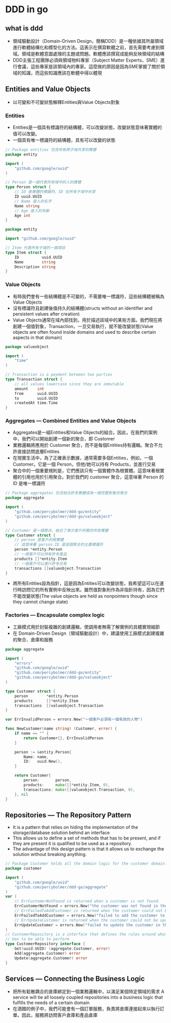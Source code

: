 # DDD in go

## what is ddd 
- 領域驅動設計（Domain-Driven Design，簡稱DDD）是一種依據其所屬領域進行軟體結構化和模型化的方法。這表示在撰寫軟體之前，首先需要考慮到領域。領域是軟體意圖處理的主題或問題。軟體應該撰寫成能夠反映領域的結構
- DDD主張工程團隊必須與領域物料專家（Subject Matter Experts，SME）進行會議，這些專家是該領域內的專家。這麼做的原因是因為SME掌握了關於領域的知識，而這些知識應該在軟體中得以體現

## Entities and Value Objects
- 以可變和不可變狀態解釋Entities與Value Objects對象

### Entities
- Entities是一個具有標識符的結構體，可以改變狀態，改變狀態意味著實體的值可以改變。
- 一個具有唯一標識符的結構體，具有可以改變的狀態

```go
// Package entities 包含所有跨子域共享的實體
package entity

import (
	"github.com/google/uuid"
)

// Person 是一個代表所有域中的人的實體
type Person struct {
	// ID 是實體的標識符，ID 在所有子域中共享
	ID uuid.UUID
	// Name 是人的名字
	Name string
	// Age 是人的年齡
	Age int
}
```
```go
package entity

import "github.com/google/uuid"

// Item 代表所有子域的一個項目
type Item struct {
	ID          uuid.UUID 
	Name        string    
	Description string    
}

```

### Value Objects
- 有時我們會有一些結構體是不可變的，不需要唯一標識符，這些結構體被稱為Value Objects
- 沒有標識符且創建後值持久的結構體(structs without an identifier and persistent values after creation)
- Value Objects通常在域內部找到，用於描述該域中的某些方面。我們現在將創建一個值對象，Transaction，一旦交易執行，就不能改變狀態(Value objects are often found inside domains and used to describe certain aspects in that domain)

```go
package valueobject

import (
	"time"
)

// Transaction is a payment between two parties
type Transaction struct {
	// all values lowercase since they are immutable
	amount    int
	from      uuid.UUID
	to        uuid.UUID
	createdAt time.Time
}
```

### Aggregates — Combined Entities and Value Objects
- Aggregates是一組Entities和Value Objects的組合。因此，在我們的案例中，我們可以開始創建一個新的聚合，即 Customer
- 業務邏輯將應用於 Customer 聚合，而不是每個Entities持有邏輯。聚合不允許直接訪問底層Entities
- 在現實生活中，為了正確表示數據，通常需要多個Entities，例如，一個 Customer。它是一個 Person，但他/她可以持有 Products，並進行交易
- 聚合中的一個重要規則是，它們應該只有一個實體作為根實體。這意味著根實體的引用也用於引用聚合。對於我們的 customer 聚合，這意味著 Person 的 ID 是唯一標識符

```go
// Package aggregates 包含結合許多實體成為一個完整對象的聚合
package aggregate

import (
	"github.com/percybolmer/ddd-go/entity"
	"github.com/percybolmer/ddd-go/valueobject"
)

// Customer 是一個聚合，結合了表示客戶所需的所有實體
type Customer struct {
	// person 是客戶的根實體
	// 這意味著 person.ID 是這個聚合的主要標識符
	person *entity.Person 
	// 一個客戶可以持有許多產品
	products []*entity.Item 
	// 一個客戶可以進行許多交易
	transactions []valueobject.Transaction 
}
```
- 將所有Entities設為指針，這是因為Entities可以改變狀態，我希望這可以在運行時訪問它的所有實例中反映出來。雖然值對象則作為非指針持有，因為它們不能改變狀態(The value objects are held as nonpointers though since they cannot change state)

### Factories — Encapsulate complex logic
- 工廠模式用於封裝複雜的創建邏輯，使調用者無需了解實例的具體實現細節
- 在 Domain-Driven Design（領域驅動設計）中，建議使用工廠模式創建複雜的聚合、倉庫和服務

```go
package aggregate

import (
    "errors"
    "github.com/google/uuid"
    "github.com/percybolmer/ddd-go/entity"
    "github.com/percybolmer/ddd-go/valueobject"
)

type Customer struct {
    person        *entity.Person
    products      []*entity.Item
    transactions  []valueobject.Transaction
}

var ErrInvalidPerson = errors.New("一個客戶必須有一個有效的人物")

func NewCustomer(name string) (Customer, error) {
    if name == "" {
        return Customer{}, ErrInvalidPerson
    }

    person := &entity.Person{
        Name: name,
        ID:   uuid.New(),
    }

    return Customer{
        person:       person,
        products:     make([]*entity.Item, 0),
        transactions: make([]valueobject.Transaction, 0),
    }, nil
}
```

## Repositories — The Repository Pattern
- It is a pattern that relies on hiding the implementation of the storage/database solution behind an interface
- This allows us to define a set of methods that has to be present, and if they are present it is qualified to be used as a repository.
- The advantage of this design pattern is that it allows us to exchange the solution without breaking anything.

```go
// Package Customer holds all the domain logic for the customer domain.
package customer

import (
	"github.com/google/uuid"
	"github.com/percybolmer/ddd-go/aggregate"
)
var (
	// ErrCustomerNotFound is returned when a customer is not found.
	ErrCustomerNotFound = errors.New("the customer was not found in the repository")
	// ErrFailedToAddCustomer is returned when the customer could not be added to the repository.
	ErrFailedToAddCustomer = errors.New("failed to add the customer to the repository")
	// ErrUpdateCustomer is returned when the customer could not be updated in the repository.
	ErrUpdateCustomer = errors.New("failed to update the customer in the repository")
)
// CustomerRepository is a interface that defines the rules around what a customer repository
// Has to be able to perform
type CustomerRepository interface {
	Get(uuid.UUID) (aggregate.Customer, error)
	Add(aggregate.Customer) error
	Update(aggregate.Customer) error
}
```

## Services — Connecting the Business Logic
- 把所有鬆散耦合的倉庫綁定到一個業務邏輯中，以滿足某個特定領域的需求 A service will tie all loosely coupled repositories into a business logic that fulfills the needs of a certain domain
- 在酒館的例子中，我們可能會有一個訂單服務，負責將倉庫連接起來以執行訂單。因此，服務將訪問客戶倉庫和產品倉庫